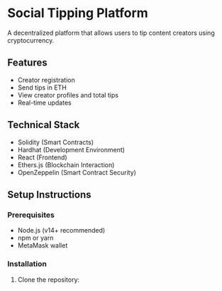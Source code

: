 # Social Tipping Platform

A decentralized platform that allows users to tip content creators using cryptocurrency.

## Features

- Creator registration
- Send tips in ETH
- View creator profiles and total tips
- Real-time updates

## Technical Stack

- Solidity (Smart Contracts)
- Hardhat (Development Environment)
- React (Frontend)
- Ethers.js (Blockchain Interaction)
- OpenZeppelin (Smart Contract Security)

## Setup Instructions

### Prerequisites

- Node.js (v14+ recommended)
- npm or yarn
- MetaMask wallet

### Installation

1. Clone the repository: